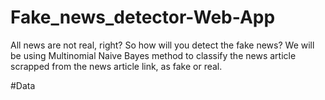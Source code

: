 # Fake_news_detector-Web-App

All news are not real, right? So how will you detect the fake news? We will be using Multinomial Naive Bayes method to classify the news article scrapped from the news article link, as fake or real.

#Data
